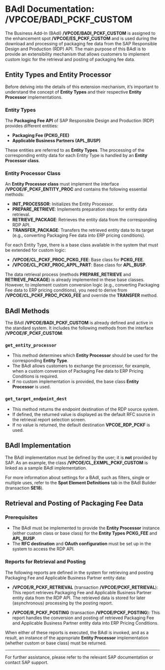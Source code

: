 # BAdI Documentation: /VPCOE/BADI_PCKF_CUSTOM

The Business Add-In (BAdI) **/VPCOE/BADI_PCKF_CUSTOM** is assigned to the enhancement spot **/VPCOE/ES_PCKF_CUSTOM** and is used during the download and processing of packaging fee data from the SAP Responsible Design and Production (RDP) API. The main purpose of this BAdI is to provide an extensibility mechanism that allows customers to implement custom logic for the retrieval and posting of packaging fee data.

## Entity Types and Entity Processor

Before delving into the details of this extension mechanism, it’s important to understand the concept of **Entity Types** and their respective **Entity Processor** implementations.

### Entity Types

The **Packaging Fee API** of SAP Responsible Design and Production (RDP) provides different entities:

- **Packaging Fee (PCKG_FEE)**
- **Applicable Business Partners (APL_BUSP)**

These entities are referred to as **Entity Types**. The processing of the corresponding entity data for each Entity Type is handled by an **Entity Processor class**.

### Entity Processor Class

An **Entity Processor class** must implement the interface **/VPCOE/IF_PCKF_ENTITY_PROC** and contains the following essential methods:

- **INIT_PROCESSOR**: Initializes the Entity Processor.
- **PREPARE_RETRIEVE**: Implements preparation steps for entity data retrieval.
- **RETRIEVE_PACKAGE**: Retrieves the entity data from the corresponding RDP API.
- **TRANSFER_PACKAGE**: Transfers the retrieved entity data to its target (e.g., converting Packaging Fee data into ERP pricing conditions).

For each Entity Type, there is a base class available in the system that must be extended for custom logic:

- **/VPCOE/CL_PCKF_PROC_PCKG_FEE**: Base class for **PCKG_FEE**.
- **/VPCOE/CL_PCKF_PROC_APPL_PART**: Base class for **APL_BUSP**.

The data retrieval process (methods **PREPARE_RETRIEVE** and **RETRIEVE_PACKAGE**) is already implemented in these base classes. However, to implement custom conversion logic (e.g., converting Packaging Fee data to ERP pricing conditions), you need to derive from **/VPCOE/CL_PCKF_PROC_PCKG_FEE** and override the **TRANSFER** method.

## BAdI Methods

The BAdI **/VPCOE/BADI_PCKF_CUSTOM** is already defined and active in the standard system. It includes the following methods from the interface **/VPCOE/IF_PCKF_CUSTOM**:

### `get_entity_processor`
- This method determines which **Entity Processor** should be used for the corresponding **Entity Type**.
- The BAdI allows customers to exchange the processor, for example, when a custom conversion of Packaging Fee data to ERP Pricing Conditions is required.
- If no custom implementation is provided, the base class **Entity Processor** is used.

### `get_target_endpoint_dest`
- This method returns the endpoint destination of the RDP source system.
- If defined, the returned value is displayed as the default RFC source in the retrieval report selection screen.
- If no value is returned, the default destination **VPCOE_RDP_PCKF** is used.

## BAdI Implementation

The BAdI implementation must be defined by the user; it is **not** provided by SAP. As an example, the class **/VPCOE/CL_EXMPL_PCKF_CUSTOM** is linked as a sample BAdI implementation.

For more information about settings for a BAdI, such as filters, single or multiple uses, refer to the **Spot Element Definitions** tab in the BAdI Builder (transaction **SE18**).

## Retrieval and Posting of Packaging Fee Data

### Prerequisites
- The BAdI must be implemented to provide the **Entity Processor** instance (either custom class or base class) for the **Entity Types** **PCKG_FEE** and **APL_BUSP**.
- The **RFC destination** and **OAuth configuration** must be set up in the system to access the RDP API.

### Reports for Retrieval and Posting

The following reports are defined in the system for retrieving and posting Packaging Fee and Applicable Business Partner entity data:

- **/VPCOE/R_PCKF_RETRIEVAL** (transaction **/VPCOE/PCKF_RETRIEVAL**): This report retrieves Packaging Fee and Applicable Business Partner entity data from the RDP API. The retrieved data is stored for later (asynchronous) processing by the posting report.
  
- **/VPCOE/R_PCKF_POSTING** (transaction **/VPCOE/PCKF_POSTING**): This report handles the conversion and posting of retrieved Packaging Fee and Applicable Business Partner entity data into ERP Pricing Conditions.

When either of these reports is executed, the BAdI is invoked, and as a result, an instance of the appropriate **Entity Processor** implementation (whether custom or base class) must be returned.

---

For further assistance, please refer to the relevant SAP documentation or contact SAP support.

